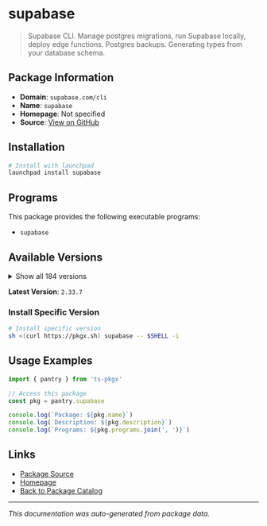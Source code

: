 # supabase

> Supabase CLI. Manage postgres migrations, run Supabase locally, deploy edge functions. Postgres backups. Generating types from your database schema.

## Package Information

- **Domain**: `supabase.com/cli`
- **Name**: `supabase`
- **Homepage**: Not specified
- **Source**: [View on GitHub](https://github.com/pkgxdev/pantry/tree/main/projects/supabase.com/cli/package.yml)

## Installation

```bash
# Install with launchpad
launchpad install supabase
```

## Programs

This package provides the following executable programs:

- `supabase`

## Available Versions

<details>
<summary>Show all 184 versions</summary>

- `2.33.7`, `2.33.5`, `2.33.4`, `2.33.3`, `2.31.8`
- `2.31.7`, `2.31.4`, `2.30.4`, `2.26.9`, `2.24.3`
- `2.23.4`, `2.22.12`, `2.22.6`, `2.22.4`, `2.20.12`
- `2.20.5`, `2.20.3`, `2.19.7`, `2.19.6`, `2.19.5`
- `2.15.8`, `2.12.1`, `2.12.0`, `2.9.6`, `2.6.8`
- `2.2.1`, `2.1.1`, `2.0.0`, `1.226.3`, `1.223.10`
- `1.223.7`, `1.219.2`, `1.219.0`, `1.215.0`, `1.207.9`
- `1.207.8`, `1.204.3`, `1.203.0`, `1.200.3`, `1.192.5`
- `1.191.3`, `1.190.0`, `1.188.4`, `1.187.10`, `1.187.8`
- `1.187.3`, `1.183.5`, `1.178.2`, `1.176.10`, `1.176.9`
- `1.176.4`, `1.176.2`, `1.172.2`, `1.169.8`, `1.169.6`
- `1.167.4`, `1.165.0`, `1.164.1`, `1.163.6`, `1.163.2`
- `1.162.4`, `1.161.0`, `1.159.1`, `1.157.2`, `1.157.1`
- `1.153.4`, `1.153.1`, `1.151.1`, `1.150.0`, `1.149.4`
- `1.148.6`, `1.145.4`, `1.145.2`, `1.142.2`, `1.142.1`
- `1.138.1`, `1.138.0`, `1.137.3`, `1.137.2`, `1.137.1`
- `1.137.0`, `1.136.3`, `1.136.2`, `1.136.1`, `1.136.0`
- `1.135.0`, `1.134.8`, `1.134.6`, `1.134.5`, `1.134.4`
- `1.134.3`, `1.134.2`, `1.134.1`, `1.134.0`, `1.133.3`
- `1.133.2`, `1.133.1`, `1.133.0`, `1.132.1`, `1.132.0`
- `1.131.5`, `1.131.4`, `1.131.3`, `1.131.2`, `1.131.1`
- `1.131.0`, `1.130.0`, `1.129.3`, `1.129.2`, `1.129.1`
- `1.129.0`, `1.128.1`, `1.128.0`, `1.127.4`, `1.127.3`
- `1.127.2`, `1.127.1`, `1.127.0`, `1.126.2`, `1.126.1`
- `1.126.0`, `1.125.0`, `1.124.2`, `1.124.1`, `1.124.0`
- `1.123.6`, `1.123.5`, `1.123.4`, `1.123.3`, `1.123.2`
- `1.123.1`, `1.123.0`, `1.122.0`, `1.121.1`, `1.121.0`
- `1.120.0`, `1.119.1`, `1.119.0`, `1.118.2`, `1.118.1`
- `1.118.0`, `1.117.1`, `1.117.0`, `1.116.1`, `1.116.0`
- `1.115.5`, `1.115.4`, `1.115.3`, `1.115.2`, `1.115.1`
- `1.115.0`, `1.114.1`, `1.114.0`, `1.113.3`, `1.113.2`
- `1.113.1`, `1.113.0`, `1.112.2`, `1.112.1`, `1.112.0`
- `1.111.4`, `1.111.3`, `1.111.2`, `1.111.1`, `1.111.0`
- `1.110.3`, `1.110.2`, `1.110.1`, `1.110.0`, `1.109.1`
- `1.109.0`, `1.108.4`, `1.108.3`, `1.108.2`, `1.108.1`
- `1.108.0`, `1.107.1`, `1.107.0`, `1.106.1`, `1.106.0`
- `1.105.0`, `1.104.2`, `1.104.1`, `1.104.0`

</details>

**Latest Version**: `2.33.7`

### Install Specific Version

```bash
# Install specific version
sh <(curl https://pkgx.sh) supabase -- $SHELL -i
```

## Usage Examples

```typescript
import { pantry } from 'ts-pkgx'

// Access this package
const pkg = pantry.supabase

console.log(`Package: ${pkg.name}`)
console.log(`Description: ${pkg.description}`)
console.log(`Programs: ${pkg.programs.join(', ')}`)
```

## Links

- [Package Source](https://github.com/pkgxdev/pantry/tree/main/projects/supabase.com/cli/package.yml)
- [Homepage](#)
- [Back to Package Catalog](../../../package-catalog.md)

---

*This documentation was auto-generated from package data.*
